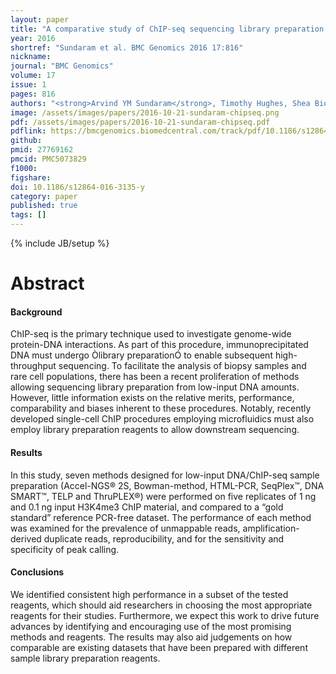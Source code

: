 ```yaml
---
layout: paper
title: "A comparative study of ChIP-seq sequencing library preparation methods"
year: 2016
shortref: "Sundaram et al. BMC Genomics 2016 17:816"
nickname: 
journal: "BMC Genomics"
volume: 17
issue: 1
pages: 816
authors: "<strong>Arvind YM Sundaram</strong>, Timothy Hughes, Shea Biondi, Nathalie Bolduc, Sarah K. Bowman, Andrew Camilli, Yap C Chew, Catherine Couture, Andrew Farmer, John P Jerome, David W Lazinski, Andrew McUsic, Xu Peng, Kamran Shazand, Feng Xu, Robert Lyle*, Gregor D Gilfillan*"
image: /assets/images/papers/2016-10-21-sundaram-chipseq.png
pdf: /assets/images/papers/2016-10-21-sundaram-chipseq.pdf
pdflink: https://bmcgenomics.biomedcentral.com/track/pdf/10.1186/s12864-016-3135-y?site=bmcgenomics.biomedcentral.com
github: 
pmid: 27769162
pmcid: PMC5073829 
f1000: 
figshare: 
doi: 10.1186/s12864-016-3135-y
category: paper
published: true
tags: []
---
```

{% include JB/setup %}

# Abstract 

#### Background
ChIP-seq is the primary technique used to investigate genome-wide protein-DNA interactions. As part of this procedure, immunoprecipitated DNA must undergo Òlibrary preparationÓ to enable subsequent high-throughput sequencing. To facilitate the analysis of biopsy samples and rare cell populations, there has been a recent proliferation of methods allowing sequencing library preparation from low-input DNA amounts. However, little information exists on the relative merits, performance, comparability and biases inherent to these procedures. Notably, recently developed single-cell ChIP procedures employing microfluidics must also employ library preparation reagents to allow downstream sequencing.
#### Results
In this study, seven methods designed for low-input DNA/ChIP-seq sample preparation (Accel-NGS® 2S, Bowman-method, HTML-PCR, SeqPlex™, DNA SMART™, TELP and ThruPLEX®) were performed on five replicates of 1 ng and 0.1 ng input H3K4me3 ChIP material, and compared to a “gold standard” reference PCR-free dataset. The performance of each method was examined for the prevalence of unmappable reads, amplification-derived duplicate reads, reproducibility, and for the sensitivity and specificity of peak calling.
#### Conclusions
We identified consistent high performance in a subset of the tested reagents, which should aid researchers in choosing the most appropriate reagents for their studies. Furthermore, we expect this work to drive future advances by identifying and encouraging use of the most promising methods and reagents. The results may also aid judgements on how comparable are existing datasets that have been prepared with different sample library preparation reagents.

